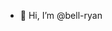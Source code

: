 - 👋 Hi, I’m @bell-ryan

<!---
bell-ryan/bell-ryan is a ✨ special ✨ repository because its `README.md` (this file) appears on your GitHub profile.
You can click the Preview link to take a look at your changes.
--->
